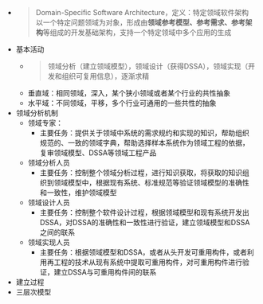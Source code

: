 - >Domain-Specific Software Architecture，定义：特定领域软件架构以一个特定问题领域为对象，形成由**领域参考模型、参考需求、参考架构**等组成的开发基础架构，支持一个特定领域中多个应用的生成
- 基本活动
	- >领域分析（建立领域模型），领域设计（获得DSSA），领域实现（开发和组织可复用信息），逐渐求精
	- 垂直域：相同领域，深入，某个狭小领域或者某个行业的共性抽象
	- 水平域：不同领域，平移，多个行业可通用的一些共性的抽象
- 领域分析机制
	- 领域专家：
		- 主要任务：提供关于领域中系统的需求规约和实现的知识，帮助组织规范的、一致的领域字典，帮助选择样本系统作为领域工程的依据，复审领域模型、DSSA等领域工程产品
	- 领域分析人员
		- 主要任务：控制整个领域分析过程，进行知识获取，将获取的知识组织到领域模型中，根据现有系统、标准规范等验证领域模型的准确性和一致性，维护领域模型
	- 领域设计人员
		- 主要任务：控制整个软件设计过程，根据领域模型和现有系统开发出DSSA，对DSSA的准确性和一致性进行验证，建立领域模型和DSSA之间的联系
	- 领域实现人员
		- 主要任务：根据领域模型和DSSA，或者从头开发可重用构件，或者利用再工程的技术从现有系统中提取可重用构件，对可重用构件进行验证，建立DSSA与可重用构件间的联系
- 建立过程
- 三层次模型